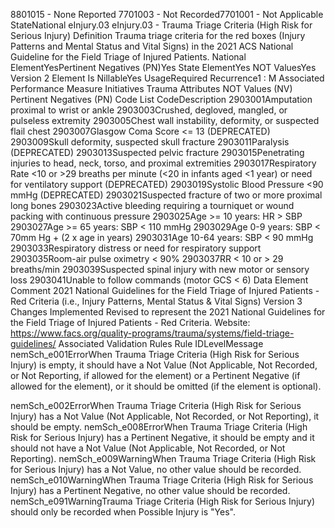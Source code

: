 

8801015 - None Reported
7701003 - Not Recorded7701001 - Not Applicable
StateNational
eInjury.03
eInjury.03 - Trauma Triage Criteria (High Risk for Serious Injury)
Definition
Trauma triage criteria for the red boxes (Injury Patterns and Mental Status and Vital Signs) in the 2021 ACS
National Guideline for the Field Triage of Injured Patients.
National ElementYesPertinent Negatives (PN)Yes
State ElementYes
NOT ValuesYes
Version 2 Element
Is NillableYes
UsageRequired
Recurrence1 : M
Associated Performance Measure Initiatives
Trauma
Attributes
NOT Values (NV)
Pertinent Negatives (PN)
Code List
CodeDescription
2903001Amputation proximal to wrist or ankle
2903003Crushed, degloved, mangled, or pulseless extremity
2903005Chest wall instability, deformity, or suspected flail chest
2903007Glasgow Coma Score <= 13 (DEPRECATED)
2903009Skull deformity, suspected skull fracture
2903011Paralysis (DEPRECATED)
2903013Suspected pelvic fracture
2903015Penetrating injuries to head, neck, torso, and proximal extremities
2903017Respiratory Rate <10 or >29 breaths per minute (<20 in infants aged <1 year) or need for ventilatory support 
(DEPRECATED)
2903019Systolic Blood Pressure <90 mmHg (DEPRECATED)
2903021Suspected fracture of two or more proximal long bones
2903023Active bleeding requiring a tourniquet or wound packing with continuous pressure
2903025Age >= 10 years: HR > SBP
2903027Age >= 65 years: SBP < 110 mmHg
2903029Age 0-9 years: SBP < 70mm Hg + (2 x age in years)
2903031Age 10-64 years: SBP < 90 mmHg
2903033Respiratory distress or need for respiratory support
2903035Room-air pulse oximetry < 90%
2903037RR < 10 or > 29 breaths/min
2903039Suspected spinal injury with new motor or sensory loss
2903041Unable to follow commands (motor GCS < 6)
Data Element Comment
2021 National Guidelines for the Field Triage of Injured Patients - Red Criteria (i.e., Injury Patterns, Mental Status & Vital
Signs)
Version 3 Changes Implemented
Revised to represent the 2021 National Guidelines for the Field Triage of Injured Patients - Red Criteria. Website: 
https://www.facs.org/quality-programs/trauma/systems/field-triage-guidelines/
Associated Validation Rules
Rule IDLevelMessage
nemSch_e001ErrorWhen Trauma Triage Criteria (High Risk for Serious Injury) is empty, it should have a Not Value
(Not Applicable, Not Recorded, or Not Reporting, if allowed for the element) or a Pertinent
Negative (if allowed for the element), or it should be omitted (if the element is optional).

nemSch_e002ErrorWhen Trauma Triage Criteria (High Risk for Serious Injury) has a Not Value (Not Applicable, Not
Recorded, or Not Reporting), it should be empty.
nemSch_e008ErrorWhen Trauma Triage Criteria (High Risk for Serious Injury) has a Pertinent Negative, it should
be empty and it should not have a Not Value (Not Applicable, Not Recorded, or Not Reporting).
nemSch_e009WarningWhen Trauma Triage Criteria (High Risk for Serious Injury) has a Not Value, no other value
should be recorded.
nemSch_e010WarningWhen Trauma Triage Criteria (High Risk for Serious Injury) has a Pertinent Negative, no other
value should be recorded.
nemSch_e091WarningTrauma Triage Criteria (High Risk for Serious Injury) should only be recorded when Possible
Injury is "Yes".